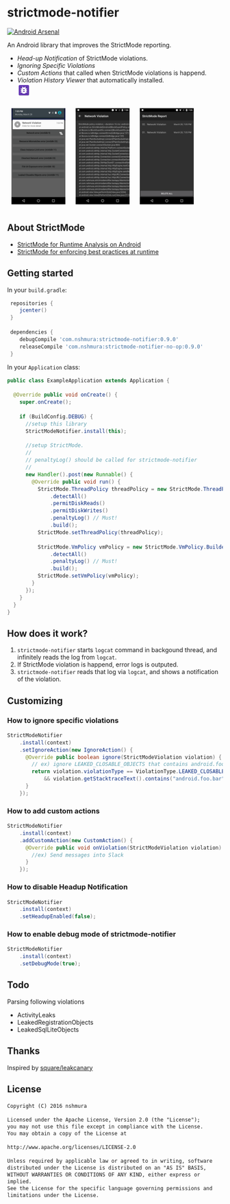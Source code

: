 # strictmode-notifier
[![Android Arsenal](https://img.shields.io/badge/Android%20Arsenal-strictmode--notifier-green.svg?style=true)](https://android-arsenal.com/details/1/3405)

An Android library that improves the StrictMode reporting.

- *Head-up Notification* of StrictMode violations.
- *Ignoring Specific Violations*
- *Custom Actions* that called when StrictMode violations is happend.
- *Violation History Viewer* that automatically installed. <br> <img src="/library/src/main/res/drawable-xxxhdpi/strictmode_notifier_ic_launcher.png" width="30"/>

<img src="assets/notification.png" width="25%" hspace="10" vspace="10"/>
<img src="assets/detail.png" width="25%" hspace="10" vspace="10"/>
<img src="assets/list.png" width="25%" hspace="10" vspace="10"/>

## About StrictMode
- [StrictMode for Runtime Analysis on Android](https://medium.com/google-developers/strictmode-for-runtime-analysis-on-android-f8d0a2c5667e#.elffd4gi1)
- [StrictMode for enforcing best practices at runtime](https://www.youtube.com/watch?v=BxTfwT7mkB4)

## Getting started

In your `build.gradle`:

```gradle
 repositories {
    jcenter()
 }

 dependencies {
    debugCompile 'com.nshmura:strictmode-notifier:0.9.0'
    releaseCompile 'com.nshmura:strictmode-notifier-no-op:0.9.0'
 }
```

In your `Application` class:

```java
public class ExampleApplication extends Application {

  @Override public void onCreate() {
    super.onCreate();
    
    if (BuildConfig.DEBUG) {
      //setup this library
      StrictModeNotifier.install(this);

      //setup StrictMode.
      // 
      // penaltyLog() should be called for strictmode-notifier
      //
      new Handler().post(new Runnable() {
        @Override public void run() {
          StrictMode.ThreadPolicy threadPolicy = new StrictMode.ThreadPolicy.Builder()
              .detectAll()
              .permitDiskReads()
              .permitDiskWrites()
              .penaltyLog() // Must!
              .build();
          StrictMode.setThreadPolicy(threadPolicy);

          StrictMode.VmPolicy vmPolicy = new StrictMode.VmPolicy.Builder()
              .detectAll()
              .penaltyLog() // Must!
              .build();
          StrictMode.setVmPolicy(vmPolicy);
        }
      });
    }
  }
}
```

## How does it work?
1. `strictmode-notifier` starts `logcat`  command in backgound thread, and infinitely reads the log from `logcat`.
2. If StrictMode violation is happend, error logs is outputed.
3. `strictmode-notifier` reads that log via `logcat`, and shows a notification of the violation.

## Customizing

### How to ignore specific violations

```java
StrictModeNotifier
    .install(context)
    .setIgnoreAction(new IgnoreAction() {
      @Override public boolean ignore(StrictModeViolation violation) {
        // ex) ignore LEAKED_CLOSABLE_OBJECTS that contains android.foo.bar in stacktrace.
        return violation.violationType == ViolationType.LEAKED_CLOSABLE_OBJECTS
            && violation.getStacktraceText().contains("android.foo.bar");
      }
    });
```

### How to add custom actions

```java
StrictModeNotifier
    .install(context)
    .addCustomAction(new CustomAction() {
      @Override public void onViolation(StrictModeViolation violation) {
        //ex) Send messages into Slack
      }
    });
```

### How to disable Headup Notification

```java
StrictModeNotifier
    .install(context)
    .setHeadupEnabled(false);
```

### How to enable debug mode of strictmode-notifier

```java
StrictModeNotifier
    .install(context)
    .setDebugMode(true);
```

## Todo
Parsing following violations
- ActivityLeaks
- LeakedRegistrationObjects
- LeakedSqlLiteObjects

## Thanks
Inspired by [square/leakcanary](https://github.com/square/leakcanary)

## License
```
Copyright (C) 2016 nshmura

Licensed under the Apache License, Version 2.0 (the "License");
you may not use this file except in compliance with the License.
You may obtain a copy of the License at

http://www.apache.org/licenses/LICENSE-2.0

Unless required by applicable law or agreed to in writing, software
distributed under the License is distributed on an "AS IS" BASIS,
WITHOUT WARRANTIES OR CONDITIONS OF ANY KIND, either express or implied.
See the License for the specific language governing permissions and
limitations under the License.
```
